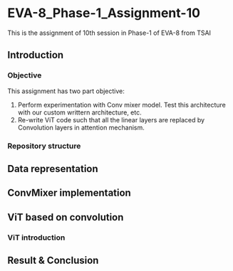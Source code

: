 # EVA-8_Phase-1_Assignment-10
This is the assignment of 10th session in Phase-1 of EVA-8 from TSAI
## Introduction

### Objective
This assignment has two part objective:
1. Perform experimentation with Conv mixer model. Test this architecture with our custom writtern architecture, etc.
2. Re-write ViT code such that all the linear layers are replaced by Convolution layers in attention mechanism. 
### Repository structure
## Data representation
## ConvMixer implementation
## ViT based on convolution
### ViT introduction
## Result & Conclusion
